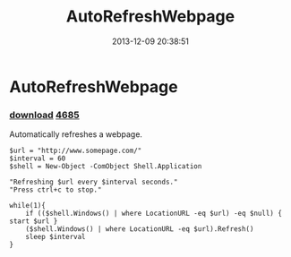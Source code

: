 ﻿---
pid:            4684
parent:         0
children:       4685
poster:         Jack Neff
title:          AutoRefreshWebpage
date:           2013-12-09 20:38:51
description:    Automatically refreshes a webpage.  
format:         posh
---

# AutoRefreshWebpage

### [download](4684.ps1)  [4685](4685.md)

Automatically refreshes a webpage.  

```posh
$url = "http://www.somepage.com/"
$interval = 60
$shell = New-Object -ComObject Shell.Application

"Refreshing $url every $interval seconds."
"Press ctrl+c to stop."

while(1){
    if (($shell.Windows() | where LocationURL -eq $url) -eq $null) { start $url }
    ($shell.Windows() | where LocationURL -eq $url).Refresh()
    sleep $interval
}
```

